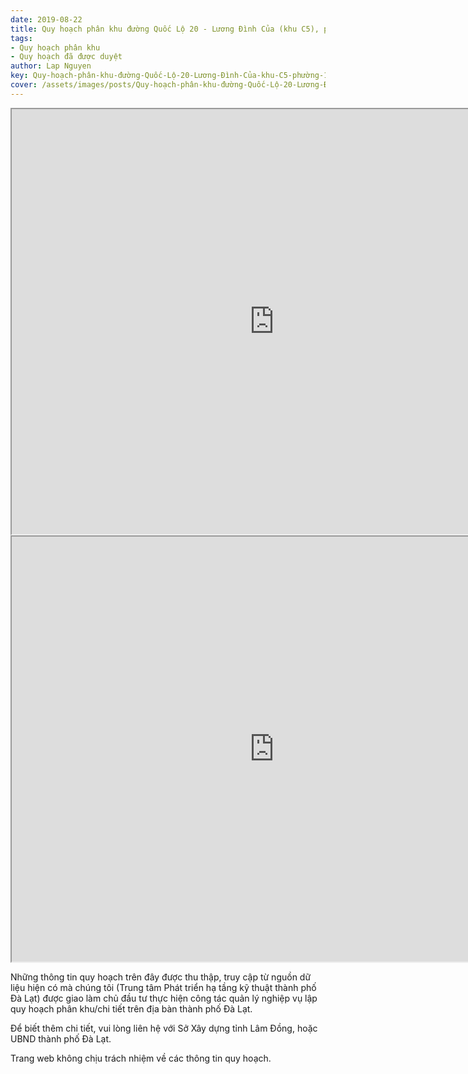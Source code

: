 ```yaml
---
date: 2019-08-22
title: Quy hoạch phân khu đường Quốc Lộ 20 - Lương Đình Của (khu C5), phường 11, TP Đà Lạt
tags:
- Quy hoạch phân khu
- Quy hoạch đã được duyệt
author: Lap Nguyen
key: Quy-hoạch-phân-khu-đường-Quốc-Lộ-20-Lương-Đình-Của-khu-C5-phường-11-TP-Đà-Lạt
cover: /assets/images/posts/Quy-hoạch-phân-khu-đường-Quốc-Lộ-20-Lương-Đình-Của-khu-C5-phường-11-TP-Đà-Lạt.png
---
```


<iframe src="https://drive.google.com/file/d/1TgXm7hCkYiLhd3ZkDd7yefoeEd33Hw8_/preview" width="840" height="680"></iframe>
<iframe src="https://drive.google.com/file/d/1XItKmkSNJFw3IO-7hr_GRh20RETNdwcd/preview" width="840" height="680"></iframe>

Những thông tin quy hoạch trên đây được thu thập, truy cập từ nguồn dữ liệu hiện có mà chúng tôi 
(Trung tâm Phát triển hạ tầng kỹ thuật thành phố Đà Lạt) được giao làm chủ đầu tư thực hiện công tác quản lý nghiệp vụ 
lập quy hoạch phân khu/chi tiết trên địa bàn thành phố Đà Lạt.

Để biết thêm chi tiết, vui lòng liên hệ với Sở Xây dựng tỉnh Lâm Đồng, hoặc UBND thành phố Đà Lạt.

Trang web không chịu trách nhiệm về các thông tin quy hoạch.